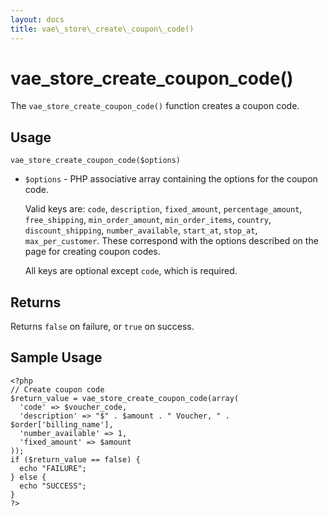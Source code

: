 ```yaml
---
layout: docs
title: vae\_store\_create\_coupon\_code()
---
```


# vae\_store\_create\_coupon\_code()

The `vae_store_create_coupon_code()` function creates a coupon code.

## Usage

`vae_store_create_coupon_code($options)`

-   `$options` - PHP associative array containing the options for the
    coupon code.

    Valid keys are: `code`, `description`, `fixed_amount`,
    `percentage_amount`, `free_shipping`, `min_order_amount`,
    `min_order_items`, `country`, `discount_shipping`,
    `number_available`, `start_at`, `stop_at`, `max_per_customer`. These
    correspond with the options described on the page for creating
    coupon codes.

    All keys are optional except `code`, which is required.

## Returns

Returns `false` on failure, or `true` on success.

## Sample Usage

    <?php
    // Create coupon code
    $return_value = vae_store_create_coupon_code(array(
      'code' => $voucher_code, 
      'description' => "$" . $amount . " Voucher, " . $order['billing_name'], 
      'number_available' => 1, 
      'fixed_amount' => $amount
    )); 
    if ($return_value == false) {
      echo "FAILURE";
    } else {
      echo "SUCCESS";
    }
    ?>
